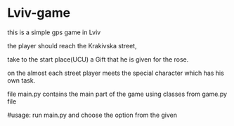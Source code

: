 # Lviv-game

this is a simple gps game in Lviv

the player should reach the Krakivska street,

take to the start place(UCU) a Gift that he is given for the rose.

on the almost each street player meets the special character which has his own task.

file main.py contains the main part of the game using classes from game.py file


#usage: run main.py and choose the option from the given
